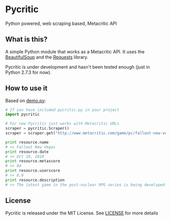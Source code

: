 Pycritic
=========
Python powered, web scraping based, Metacritic API


What is this?
-------------
A simple Python module that works as a Metacritic API. It uses the [BeautifulSoup][bs] and the [Requests][requests] library.

Pycritic is under development and hasn't been tested enough (just in Python 2.7.3 for now).

How to use it
-------------
Based on [demo.py][demo.py]:

```python
# If you have included pycritic.py in your project
import pycritic

# For now Pycritic just works with Metacritic URLs
scraper = pycritic.Scraper()
scraper = scraper.get("http://www.metacritic.com/game/pc/fallout-new-vegas")

print resource.name
# >> Fallout New Vegas
print resource.date
# >> Oct 19, 2010
print resource.metascore
# >> 84
print resource.userscore
# >> 8.0
print resource.description
# >> The latest game in the post-nuclear RPG series is being developed by many members of the Fallout 1 and 2  team at Obsidian Entertainment using the Fallout 3 engine.
```

License
-------
Pycritic is released under the MIT License. See [LICENSE][license] for more details

[requests]: http://docs.python-requests.org/en/latest/index.html
[bs]: http://www.crummy.com/software/BeautifulSoup/
[demo.py]: https://github.com/ignaciocontreras/pycritic/blob/master/demo.py
[license]: https://github.com/ignaciocontreras/pycritic/blob/master/LICENSE
